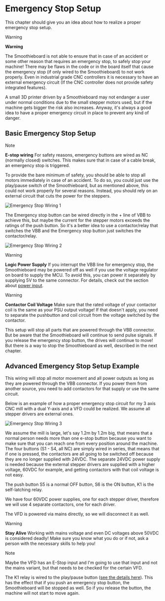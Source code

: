 
# Emergency Stop Setup

This chapter should give you an idea about how to realize a proper emergency stop setup.

> [!WARNING]
> **Warning**
>
> The Smoothieboard is not able to ensure that in case of an accident or some other reason that requires an emergency stop, to safely stop your machine!
> There may be flaws in the code or in the board itself that cause the emergency stop (if only wired to the Smoothieboard) to not work properly.
> Even in industrial grade CNC controllers it is necessary to have an external emergency circuit (If the CNC controller does not provide safety integrated features).

A small 3D printer driven by a Smoothieboard may not endanger a user under normal conditions due to the small stepper motors used, but if the machine gets bigger the risk also increases. Anyway, it's always a good idea to have a proper emergency circuit in place to prevent any kind of danger.

## Basic Emergency Stop Setup

> [!NOTE]
> **E-stop wiring**
> For safety reasons, emergency buttons are wired as NC (normally closed) switches. This makes sure that in case of a cable break, an emergency stop is triggered.

To provide the bare minimum of safety, you should be able to stop all motors immediately in case of an accident. To do so, you could just use the play/pause switch of the Smoothieboard, but as mentioned above, this could not work properly for several reasons. Instead, you should rely on an external circuit that cuts the power for the steppers.

![Emergency Stop Wiring 1](/images/emergency-stop-1.png)

The Emergency stop button can be wired directly in the + line of VBB to achieve this, but maybe the current for the stepper motors exceeds the ratings of the push button. So it's a better idea to use a contactor/relay that switches the VBB and the Emergency stop button just switches the contactor/relay.

![Emergency Stop Wiring 2](/images/emergency-stop-2.png)

> [!WARNING]
> **Logic Power Supply**
> If you interrupt the VBB line for emergency stop, the Smoothieboard may be powered off as well if you use the voltage regulator on board to supply the MCU.
> To avoid this, you can power it separately by supplying 5V to the same connector. For details, check out the section about [power input](main-power-input.md).

> [!WARNING]
> **Contactor Coil Voltage**
> Make sure that the rated voltage of your contactor coil is the same as your PSU output voltage! If that doesn't apply, you need to separate the pushbutton and coil circuit from the voltage switched by the contactor.

This setup will stop all parts that are powered through the VBB connector. But be aware that the Smoothieboard will continue to send pulse signals. If you release the emergency stop button, the drives will continue to move! But there is a way to stop the Smoothieboard as well, described in the next chapter.

## Advanced Emergency Stop Setup Example

This wiring will stop all motor movement and all power outputs as long as they are powered through the VBB connector. If you power them from another source, you need to add contactors for that supply or use the same circuit.

Below is an example of how a proper emergency stop circuit for my 3 axis CNC mill with a dual Y-axis and a VFD could be realized. We assume all stepper drivers are external ones.

![Emergency Stop Wiring 3](/images/emergency-stop-3.png)

We assume the mill is large, let's say 1.2m by 1.2m big, that means that a normal person needs more than one e-stop button because you want to make sure that you can reach one from every position around the machine. The four buttons (S1 - S4, all NC) are simply wired in series, that means that if one is pressed, the contactors are all going to be switched off because they are no longer supplied with 24VDC. The separate 24VDC power supply is needed because the external stepper drivers are supplied with a higher voltage, 60VDC for example, and getting contactors with that coil voltage is not easy.

The push button S5 is a normal OFF button, S6 is the ON button, K1 is the self-latching relay.

We have four 60VDC power supplies, one for each stepper driver, therefore we will use 4 separate contactors, one for each driver.

The VFD is powered via mains directly, so we will disconnect it as well.

> [!WARNING]
> **Stay Alive**
> Working with mains voltage and even DC voltages above 50VDC is considered deadly! Make sure you know what you do or if not, ask a person with the necessary skills to help you!

> [!NOTE]
> Maybe the VFD has an E-Stop input and I'm going to use that input and not the mains variant, but that needs to be checked for the certain VFD.

The K1 relay is wired to the play/pause button ([see the details here](pausebutton.md)). This has the effect that if you push an emergency stop button, the Smoothieboard will be stopped as well. So if you release the button, the machine will not start to move again.
